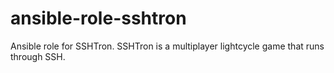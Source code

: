 # ansible-role-sshtron
Ansible role for SSHTron. SSHTron is a multiplayer lightcycle game that runs through SSH.
